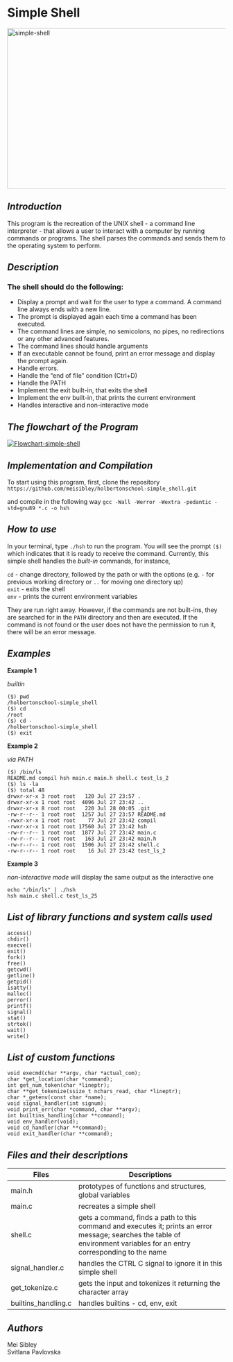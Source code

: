 # Simple Shell #

<img src='https://guideposts.org/wp-content/uploads/2017/04/blog_shell_1540-1024x576.jpg.webp' width="850" height="370" alt='simple-shell'/>

## **_Introduction_** ##
This program is the recreation of the UNIX shell - a command line interpreter - that allows a user to interact with a computer by running commands or programs. The shell parses the commands and sends them to the operating system to perform.

## **_Description_** ##
### The shell should do the following: ###

* Display a prompt and wait for the user to type a command. A command line always ends with a new line.
* The prompt is displayed again each time a command has been executed.
* The command lines are simple, no semicolons, no pipes, no redirections or any other advanced features.
* The command lines should handle arguments
* If an executable cannot be found, print an error message and display the prompt again.
* Handle errors.
* Handle the “end of file” condition (Ctrl+D)
* Handle the PATH
* Implement the exit built-in, that exits the shell
* Implement the env built-in, that prints the current environment
* Handles interactive and non-interactive mode

## **_The flowchart of the Program_**
<a href="https://ibb.co/JRjbKgr"><img src="https://i.ibb.co/DDf6tTw/Flowchart-simple-shell.jpg" alt="Flowchart-simple-shell" border="0"></a>

## **_Implementation and Compilation_** ##
To start using this program, first, clone the repository 
`https://github.com/meisibley/holbertonschool-simple_shell.git`

and compile in the following way
`gcc -Wall -Werror -Wextra -pedantic -std=gnu89 *.c -o hsh`

## **_How to use_** ##
In your terminal, type `./hsh` to run the program. You will see the prompt `($)` which indicates that it is ready to receive the command. 
Currently, this simple shell handles the  *built-in* commands, for instance,

`cd` - change directory, followed by the path or with the options (e.g. `-` for previous working directory or `..` for moving one directory up)<br />
`exit` - exits the shell<br />
`env` - prints the current environment variables

They are run right away. However, if the commands are not built-ins, they are searched for in the `PATH` directory and then are executed. If the command is not found or the user does not have the permission to run it, there will be an error message.

## **_Examples_** ##

**Example 1**

_builtin_
```
($) pwd
/holbertonschool-simple_shell
($) cd
/root
($) cd -
/holbertonschool-simple_shell
($) exit  
```
**Example 2**

_via PATH_
```
($) /bin/ls
README.md compil hsh main.c main.h shell.c test_ls_2
($) ls -la
($) total 48
drwxr-xr-x 3 root root   120 Jul 27 23:57 .
drwxr-xr-x 1 root root  4096 Jul 27 23:42 ..
drwxr-xr-x 8 root root   220 Jul 28 00:05 .git
-rw-r--r-- 1 root root  1257 Jul 27 23:57 README.md
-rwxr-xr-x 1 root root    77 Jul 27 23:42 compil
-rwxr-xr-x 1 root root 17560 Jul 27 23:42 hsh
-rw-r--r-- 1 root root  1877 Jul 27 23:42 main.c
-rw-r--r-- 1 root root   163 Jul 27 23:42 main.h
-rw-r--r-- 1 root root  1506 Jul 27 23:42 shell.c
-rw-r--r-- 1 root root    16 Jul 27 23:42 test_ls_2
```
**Example 3**

_non-interactive mode_ will display the same output as the interactive one

```
echo "/bin/ls" | ./hsh
hsh main.c shell.c test_ls_25
```
## **_List of library functions and system calls used_** ##

```
access()
chdir()
execve()
exit()
fork()
free()
getcwd()
getline()
getpid()
isatty()
malloc()
perror()
printf()
signal()
stat()
strtok()
wait()
write()
```
## **_List of custom functions_** ##
```
void execmd(char **argv, char *actual_com);
char *get_location(char *command);
int get_num_token(char *lineptr);
char **get_tokenize(ssize_t nchars_read, char *lineptr);
char *_getenv(const char *name);
void signal_handler(int signum);
void print_err(char *command, char **argv);
int builtins_handling(char **command);
void env_handler(void);
void cd_handler(char **command);
void exit_handler(char **command);
```
## **_Files and their descriptions_** ##

| **Files** | **Descriptions** |
| ----- | ----------- |
| main.h | prototypes of functions and structures, global variables |        
| main.c | recreates a simple shell | 
| shell.c | gets a command, finds a path to this command and executes it; prints an error message; searches the table of environment variables for an entry corresponding to the name|
| signal_handler.c | handles the CTRL C signal to ignore it in this simple shell |
| get_tokenize.c | gets the input and tokenizes it returning the character array |
| builtins_handling.c | handles builtins - cd, env, exit |

## **_Authors_** ##

Mei Sibley <br />
Svitlana Pavlovska
